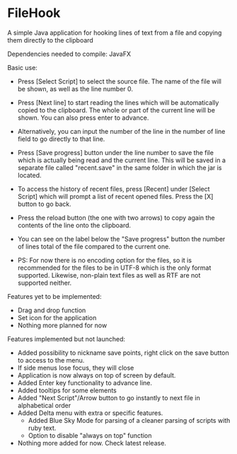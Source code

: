 # FileHook
A simple Java application for hooking lines of text from a file and copying them directly to the clipboard

Dependencies needed to compile: JavaFX

Basic use:
 * Press [Select Script] to select the source file. The name of the file will be shown, as well as the line number 0.
 * Press [Next line] to start reading the lines which will be automatically copied to the clipboard. The whole or part of the current line will be shown. You can also press enter to advance.
 * Alternatively, you can input the number of the line in the number of line field to go directly to that line.
 * Press [Save progress] button under the line number to save the file which is actually being read and the current line. This will be saved in a separate file called "recent.save" in the same folder in which the jar is located.
 * To access the history of recent files, press [Recent] under [Select Script] which will prompt a list of recent opened files. Press the [X] button to go back.
 * Press the reload button (the one with two arrows) to copy again the contents of the line onto the clipboard.
 * You can see on the label below the "Save progress" button the number of lines total of the file compared to the current one.
 
 * PS: For now there is no encoding option for the files, so it is recommended for the files to be in UTF-8 which is the only format supported. Likewise, non-plain text files as well as RTF are not supported neither. 
 
Features yet to be implemented:
  * Drag and drop function
  * Set icon for the application
  * Nothing more planned for now
  
Features implemented but not launched:
  * Added possibility to nickname save points, right click on the save button to access to the menu.
  * If side menus lose focus, they will close
  * Application is now always on top of screen by default.
  * Added Enter key functionality to advance line.
  * Added tooltips for some elements
  * Added "Next Script"/Arrow button to go instantly to next file in alphabetical order
  * Added Delta menu with extra or specific features.
    * Added Blue Sky Mode for parsing of a cleaner parsing of scripts with ruby text.
    * Option to disable "always on top" function
  * Nothing more added for now. Check latest release.
	
